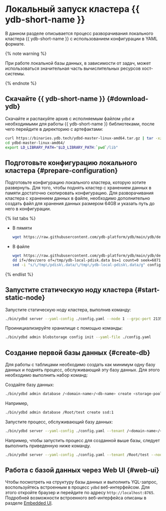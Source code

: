 # Локальный запуск кластера {{ ydb-short-name }}

В данном разделе описывается процесс разворачивания локального кластера {{ ydb-short-name }} c использованием конфигурации в YAML формате.

{% note warning %}

При работе локальной базы данных, в зависимости от задач, может использоваться значительная часть вычислительных ресурсов хост-системы.

{% endnote %}

## Скачайте {{ ydb-short-name }} {#download-ydb}

Скачайте и распакуйте архив с исполняемым файлом `ydbd` и необходимыми для работы {{ ydb-short-name }} библиотеками, после чего перейдите в директорию с артефактами:

```bash
curl https://binaries.ydb.tech/ydbd-master-linux-amd64.tar.gz | tar -xz
cd ydbd-master-linux-amd64/
export LD_LIBRARY_PATH="$LD_LIBRARY_PATH:`pwd`/lib"
```

## Подготовьте конфигурацию локального кластера {#prepare-configuration}

Подготовьте конфигурацию локального кластера, которую хотите развернуть. Для того, чтобы поднять кластер с хранением данных в памяти достаточно скопировать конфигурацию. Для разворачивания кластера с хранением данных в файле, необходимо дополнительно создать файл для хранения данных размером 64GB и указать путь до него в конфигурации.

{% list tabs %}
- В пямяти

  ```bash
  wget https://raw.githubusercontent.com/ydb-platform/ydb/main/ydb/deploy/yaml_config_examples/single-node-in-memory.yaml -O config.yaml
  ```

- В файле

  ```bash
  wget https://raw.githubusercontent.com/ydb-platform/ydb/main/ydb/deploy/yaml_config_examples/single-node-with-file.yaml -O config.yaml
  dd if=/dev/zero of=/tmp/ydb-local-pdisk.data bs=1 count=0 seek=68719476736
  sed -i "s/\/tmp\/pdisk\.data/\/tmp\/ydb-local-pdisk\.data/g" config.yaml
  ```

{% endlist %}

## Запустите статическую ноду кластера {#start-static-node}

Запустите статическую ноду кластера, выполнив команду:

```bash
./bin/ydbd server --yaml-config ./config.yaml --node 1 --grpc-port 2135 --ic-port 19001 --mon-port 8765
```

Проинициализируйте хранилище с помощью команды:

```bash
./bin/ydbd admin blobstorage config init --yaml-file ./config.yaml
```

## Создание первой базы данных {#create-db}

Для работы с таблицами необходимо создать как минимум одну базу данных и поднять процесс, обслуживающий эту базу данных. Для этого необходимо выполнить набор команд:

Создайте базу данных:

```bash
./bin/ydbd admin database /<domain-name>/<db-name> create <storage-pool-kind>:<storage-unit-count>
```

Например,

```bash
./bin/ydbd admin database /Root/test create ssd:1
```

Запустите процесс, обслуживающий базу данных:

```bash
./bin/ydbd server --yaml-config ./config.yaml --tenant /<domain-name>/<db-name> --node-broker <address>:<port> --grpc-port 31001 --ic-port 31003 --mon-port 31002
```

Например, чтобы запустить процесс для созданной выше базы, следует выполнить приведенную ниже команду.

```bash
./bin/ydbd server --yaml-config ./config.yaml --tenant /Root/test --node-broker localhost:2135 --grpc-port 31001 --ic-port 31003 --mon-port 31002
```


## Работа с базой данных через Web UI {#web-ui}

Чтобы посмотреть на структуру базы данных и выполнить YQL-запрос, воспользуйтесь встроенным в процесс `ydbd` веб-интерфейсом. Для этого откройте браузер и перейдите по адресу `http://localhost:8765`. Подробней возможности встроенного веб-интерфейса описаны в разделе [Embedded UI](../maintenance/embedded_monitoring/ydb_monitoring.md).
